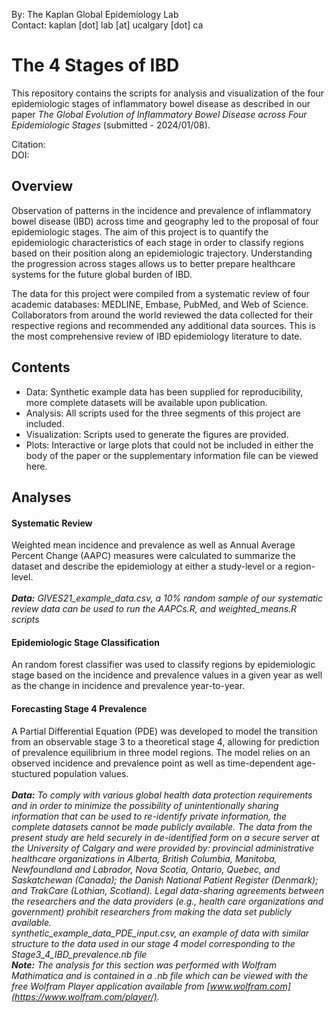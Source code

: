 By: The Kaplan Global Epidemiology Lab<br>
Contact: kaplan [dot] lab [at] ucalgary [dot] ca

# The 4 Stages of IBD

This repository contains the scripts for analysis and visualization of the four epidemiologic stages of inflammatory bowel disease as described in our paper *The Global Evolution of Inflammatory Bowel Disease across Four Epidemiologic Stages* (submitted - 2024/01/08).

Citation:<br>
DOI:

## Overview

Observation of patterns in the incidence and prevalence of inflammatory bowel disease (IBD) across time and geography led to the proposal of four epidemiologic stages. The aim of this project is to quantify the epidemiologic characteristics of each stage in order to classify regions based on their position along an epidemiologic trajectory. Understanding the progression across stages allows us to better prepare healthcare systems for the future global burden of IBD.

The data for this project were compiled from a systematic review of four academic databases: MEDLINE, Embase, PubMed, and Web of Science. Collaborators from around the world reviewed the data collected for their respective regions and recommended any additional data sources. This is the most comprehensive review of IBD epidemiology literature to date.

## Contents

- Data: Synthetic example data has been supplied for reproducibility, more complete datasets will be available upon publication.
- Analysis: All scripts used for the three segments of this project are included. 
- Visualization: Scripts used to generate the figures are provided.
- Plots: Interactive or large plots that could not be included in either the body of the paper or the supplementary information file can be viewed here.

## Analyses

#### Systematic Review

Weighted mean incidence and prevalence as well as Annual Average Percent Change (AAPC) measures were calculated to summarize the dataset and describe the epidemiology at either a study-level or a region-level.<br><br>
    ***Data:*** *GIVES21_example_data.csv, a 10% random sample of our systematic review data can be used to run the AAPCs.R, and weighted_means.R scripts*

#### Epidemiologic Stage Classification

An random forest classifier was used to classify regions by epidemiologic stage based on the incidence and prevalence values in a given year as well as the change in incidence and prevalence year-to-year.

#### Forecasting Stage 4 Prevalence

A Partial Differential Equation (PDE) was developed to model the transition from an observable stage 3 to a theoretical stage 4, allowing for prediction of prevalence equilibrium in three model regions. The model relies on an observed incidence and prevalence point as well as time-dependent age-stuctured population values.<br><br>
    ***Data:*** *To comply with various global health data protection requirements and in order to minimize the possibility of unintentionally sharing information that can be used to re-identify private information, the complete datasets cannot be made publicly available. The data from the present study are held securely in de-identified form on a secure server at the University of Calgary and were provided by: provincial administrative healthcare organizations in Alberta, British Columbia, Manitoba, Newfoundland and Labrador, Nova Scotia, Ontario, Quebec, and Saskatchewan (Canada); the Danish National Patient Register (Denmark); and TrakCare (Lothian, Scotland). Legal data-sharing agreements between the researchers and the data providers (e.g., health care organizations and government) prohibit researchers from making the data set publicly available.<br>
    synthetic_example_data_PDE_input.csv, an example of data with similar structure to the data used in our stage 4 model corresponding to the Stage3_4_IBD_prevalence.nb file*<br>
    ***Note:*** *The analysis for this section was performed with Wolfram Mathimatica and is contained in a .nb file which can be viewed with the free Wolfram Player application available from [www.wolfram.com](https://www.wolfram.com/player/).*



